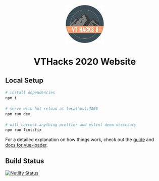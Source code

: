 <p align="center">
  <a href="https://vthacks.com/" target="_blank" >
    <img alt="VTHacks" src="./assets/logo.png" width="120" />
  </a>
</p>
<h1 align="center">
  VTHacks 2020 Website
</h1>

## Local Setup

``` bash
# install dependencies
npm i

# serve with hot reload at localhost:3000
npm run dev

# will correct anything prettier and eslint deem neccesary 
npm run lint:fix
```

For a detailed explanation on how things work, check out the [guide](http://vuejs-templates.github.io/webpack/) and [docs for vue-loader](http://vuejs.github.io/vue-loader).

## Build Status
[![Netlify Status](https://api.netlify.com/api/v1/badges/fe411e08-ef55-4696-98ae-a10d75f36f37/deploy-status)](https://app.netlify.com/sites/vt-hacks-www/deploys)
